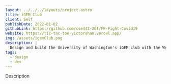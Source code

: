 ```yaml
---
layout: ../../../layouts/project.astro
title: iGEM Club
client: Self
publishDate: 2022-01-02
githubLink: https://github.com/cse442-20f/FP-Fight-Covid19
website: https://tic-tac-toe-victorshan.vercel.app/
img: /assets/igemClub.png
description: |
  Design and build the University of Washington's iGEM club with the Web Dev team.
tags:
  - design
  - dev
---
```


Description
